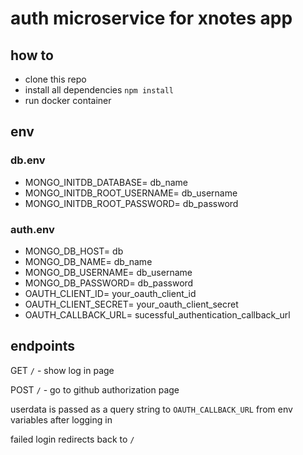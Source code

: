 # auth microservice for xnotes app

## how to

- clone this repo
- install all dependencies
  `npm install`
- run docker container

## env

### db.env

- MONGO_INITDB_DATABASE= db_name
- MONGO_INITDB_ROOT_USERNAME= db_username
- MONGO_INITDB_ROOT_PASSWORD= db_password

### auth.env

- MONGO_DB_HOST= db
- MONGO_DB_NAME= db_name
- MONGO_DB_USERNAME= db_username
- MONGO_DB_PASSWORD= db_password
- OAUTH_CLIENT_ID= your_oauth_client_id
- OAUTH_CLIENT_SECRET= your_oauth_client_secret
- OAUTH_CALLBACK_URL= sucessful_authentication_callback_url

## endpoints

GET `/` - show log in page

POST `/` - go to github authorization page

userdata is passed as a query string to `OAUTH_CALLBACK_URL` from env variables after logging in

failed login redirects back to `/`
